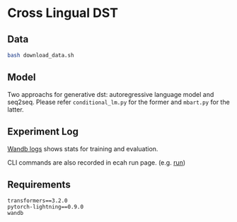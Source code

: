 # Cross Lingual DST

## Data
```bash
bash download_data.sh
```

## Model
Two approachs for generative dst: autoregressive language model and seq2seq.
Please refer `conditional_lm.py` for the former and `mbart.py` for the latter.

## Experiment Log
[Wandb logs](https://wandb.ai/ytlin/xldst?workspace=user-ytlin) shows stats for training and evaluation.

CLI commands are also recorded in ecah run page. (e.g. [run](https://wandb.ai/ytlin/xldst/runs/3gkn5z6t/overview?workspace=user-ytlin))

## Requirements
```
transformers==3.2.0
pytorch-lightning==0.9.0
wandb
```
